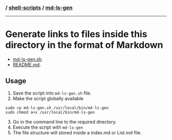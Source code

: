 ### / [shell-scripts](../) / [md-ls-gen](.)

-----------------------------------------------------------------------------------

# Generate links to files inside this directory in the format of Markdown

* [md-ls-gen.sh](md-ls-gen.sh).
* [README.md](README.md).

## Usage
1. Save the script into `md-ls-gen.sh` file.
2. Make the script globally available
```
sudo cp md-ls-gen.sh /usr/local/bin/md-ls-gen
sudo chmod a+x /usr/local/bin/md-ls-gen
```
3. Go in the command line to the required directory.
4. Execute the script with `md-ls-gen`
5. The file structure will stored inside a index.md or List.md file.
